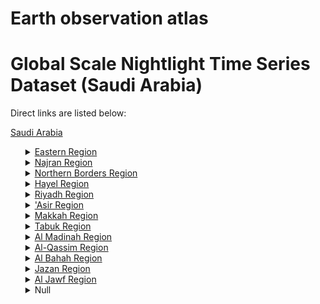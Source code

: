 # Earth observation atlas
 # Global Scale Nightlight Time Series Dataset (Saudi Arabia)
Direct links are listed below:

<a href="https://eoatlas-nightlight.s3.amazonaws.com/eoatlas-monthly-nightlight-00149.csv">Saudi Arabia</a>
<ul>
<details>
<summary><a href="https://eoatlas-nightlight.s3.amazonaws.com/eoatlas-monthly-nightlight-02602.csv">Eastern Region</a></summary>
<ul>
<ol>
</ul>
</ol>
</details>
<details>
<summary><a href="https://eoatlas-nightlight.s3.amazonaws.com/eoatlas-monthly-nightlight-02603.csv">Najran Region</a></summary>
<ul>
<ol>
<li><a href="https://eoatlas-nightlight.s3.amazonaws.com/eoatlas-monthly-nightlight-43673.csv">Khubash</a></li><li><a href="https://eoatlas-nightlight.s3.amazonaws.com/eoatlas-monthly-nightlight-43674.csv">Thar</a></li><li><a href="https://eoatlas-nightlight.s3.amazonaws.com/eoatlas-monthly-nightlight-43675.csv">Najran</a></li><li><a href="https://eoatlas-nightlight.s3.amazonaws.com/eoatlas-monthly-nightlight-43676.csv">Yadamah</a></li><li><a href="https://eoatlas-nightlight.s3.amazonaws.com/eoatlas-monthly-nightlight-43678.csv">Badr Al Janub</a></li><li><a href="https://eoatlas-nightlight.s3.amazonaws.com/eoatlas-monthly-nightlight-43679.csv">Hubuna</a></li></ul>
</ol>
</details>
<details>
<summary><a href="https://eoatlas-nightlight.s3.amazonaws.com/eoatlas-monthly-nightlight-02604.csv">Northern Borders Region</a></summary>
<ul>
<ol>
<li><a href="https://eoatlas-nightlight.s3.amazonaws.com/eoatlas-monthly-nightlight-43635.csv">Rafha</a></li><li><a href="https://eoatlas-nightlight.s3.amazonaws.com/eoatlas-monthly-nightlight-43636.csv">Arar</a></li><li><a href="https://eoatlas-nightlight.s3.amazonaws.com/eoatlas-monthly-nightlight-43637.csv">Turayf</a></li><li><a href="https://eoatlas-nightlight.s3.amazonaws.com/eoatlas-monthly-nightlight-43638.csv">Al Uwayqilah</a></li></ul>
</ol>
</details>
<details>
<summary><a href="https://eoatlas-nightlight.s3.amazonaws.com/eoatlas-monthly-nightlight-02605.csv">Hayel Region</a></summary>
<ul>
<ol>
<li><a href="https://eoatlas-nightlight.s3.amazonaws.com/eoatlas-monthly-nightlight-43626.csv">Mawqaq</a></li><li><a href="https://eoatlas-nightlight.s3.amazonaws.com/eoatlas-monthly-nightlight-43627.csv">Baqa</a></li><li><a href="https://eoatlas-nightlight.s3.amazonaws.com/eoatlas-monthly-nightlight-43628.csv">Hail</a></li><li><a href="https://eoatlas-nightlight.s3.amazonaws.com/eoatlas-monthly-nightlight-43629.csv">Ash Shinan</a></li><li><a href="https://eoatlas-nightlight.s3.amazonaws.com/eoatlas-monthly-nightlight-43630.csv">As Sulaymi</a></li><li><a href="https://eoatlas-nightlight.s3.amazonaws.com/eoatlas-monthly-nightlight-43631.csv">Al Hait</a></li><li><a href="https://eoatlas-nightlight.s3.amazonaws.com/eoatlas-monthly-nightlight-43632.csv">Simira</a></li><li><a href="https://eoatlas-nightlight.s3.amazonaws.com/eoatlas-monthly-nightlight-43633.csv">Ash Shamli</a></li><li><a href="https://eoatlas-nightlight.s3.amazonaws.com/eoatlas-monthly-nightlight-43634.csv">Al Ghazalah</a></li></ul>
</ol>
</details>
<details>
<summary><a href="https://eoatlas-nightlight.s3.amazonaws.com/eoatlas-monthly-nightlight-02606.csv">Riyadh Region</a></summary>
<ul>
<ol>
<li><a href="https://eoatlas-nightlight.s3.amazonaws.com/eoatlas-monthly-nightlight-43650.csv">Marat</a></li><li><a href="https://eoatlas-nightlight.s3.amazonaws.com/eoatlas-monthly-nightlight-43651.csv">Wadi Ad Dawasir</a></li><li><a href="https://eoatlas-nightlight.s3.amazonaws.com/eoatlas-monthly-nightlight-43652.csv">Thadiq</a></li><li><a href="https://eoatlas-nightlight.s3.amazonaws.com/eoatlas-monthly-nightlight-43653.csv">Ad Diriyah</a></li><li><a href="https://eoatlas-nightlight.s3.amazonaws.com/eoatlas-monthly-nightlight-43654.csv">Ad Dilam</a></li><li><a href="https://eoatlas-nightlight.s3.amazonaws.com/eoatlas-monthly-nightlight-43655.csv">Duruma</a></li><li><a href="https://eoatlas-nightlight.s3.amazonaws.com/eoatlas-monthly-nightlight-43656.csv">Al Ghat</a></li><li><a href="https://eoatlas-nightlight.s3.amazonaws.com/eoatlas-monthly-nightlight-43657.csv">As Sulayyil</a></li><li><a href="https://eoatlas-nightlight.s3.amazonaws.com/eoatlas-monthly-nightlight-43658.csv">Hawtat Bani Tamim</a></li><li><a href="https://eoatlas-nightlight.s3.amazonaws.com/eoatlas-monthly-nightlight-43659.csv">Al Muzahimiyah</a></li><li><a href="https://eoatlas-nightlight.s3.amazonaws.com/eoatlas-monthly-nightlight-43660.csv">Huraymila</a></li><li><a href="https://eoatlas-nightlight.s3.amazonaws.com/eoatlas-monthly-nightlight-43661.csv">Al Quwayiyah</a></li><li><a href="https://eoatlas-nightlight.s3.amazonaws.com/eoatlas-monthly-nightlight-43662.csv">Al Aflaj</a></li><li><a href="https://eoatlas-nightlight.s3.amazonaws.com/eoatlas-monthly-nightlight-43663.csv">Az Zulfi</a></li><li><a href="https://eoatlas-nightlight.s3.amazonaws.com/eoatlas-monthly-nightlight-43664.csv">Al Majmaah</a></li><li><a href="https://eoatlas-nightlight.s3.amazonaws.com/eoatlas-monthly-nightlight-43665.csv">Al Kharj</a></li><li><a href="https://eoatlas-nightlight.s3.amazonaws.com/eoatlas-monthly-nightlight-43666.csv">Shaqra</a></li><li><a href="https://eoatlas-nightlight.s3.amazonaws.com/eoatlas-monthly-nightlight-43667.csv">Al Hariq</a></li><li><a href="https://eoatlas-nightlight.s3.amazonaws.com/eoatlas-monthly-nightlight-43668.csv">Riyadh</a></li><li><a href="https://eoatlas-nightlight.s3.amazonaws.com/eoatlas-monthly-nightlight-43669.csv">Ad Duwadimi</a></li><li><a href="https://eoatlas-nightlight.s3.amazonaws.com/eoatlas-monthly-nightlight-43670.csv">Ar Rayn</a></li><li><a href="https://eoatlas-nightlight.s3.amazonaws.com/eoatlas-monthly-nightlight-43671.csv">Rumah</a></li><li><a href="https://eoatlas-nightlight.s3.amazonaws.com/eoatlas-monthly-nightlight-43672.csv">Afif</a></li></ul>
</ol>
</details>
<details>
<summary><a href="https://eoatlas-nightlight.s3.amazonaws.com/eoatlas-monthly-nightlight-02607.csv">'Asir Region</a></summary>
<ul>
<ol>
<li><a href="https://eoatlas-nightlight.s3.amazonaws.com/eoatlas-monthly-nightlight-43731.csv">Zahran Al Janub</a></li><li><a href="https://eoatlas-nightlight.s3.amazonaws.com/eoatlas-monthly-nightlight-43732.csv">Ahad Rufaydah</a></li><li><a href="https://eoatlas-nightlight.s3.amazonaws.com/eoatlas-monthly-nightlight-43733.csv">Tathlith</a></li><li><a href="https://eoatlas-nightlight.s3.amazonaws.com/eoatlas-monthly-nightlight-43734.csv">Abha</a></li><li><a href="https://eoatlas-nightlight.s3.amazonaws.com/eoatlas-monthly-nightlight-43735.csv">Tarib</a></li><li><a href="https://eoatlas-nightlight.s3.amazonaws.com/eoatlas-monthly-nightlight-43736.csv">Bishah</a></li><li><a href="https://eoatlas-nightlight.s3.amazonaws.com/eoatlas-monthly-nightlight-43737.csv">Muhayil</a></li><li><a href="https://eoatlas-nightlight.s3.amazonaws.com/eoatlas-monthly-nightlight-43739.csv">Al Harjah</a></li><li><a href="https://eoatlas-nightlight.s3.amazonaws.com/eoatlas-monthly-nightlight-43740.csv">Balqarn</a></li><li><a href="https://eoatlas-nightlight.s3.amazonaws.com/eoatlas-monthly-nightlight-43741.csv">Bariq</a></li><li><a href="https://eoatlas-nightlight.s3.amazonaws.com/eoatlas-monthly-nightlight-43742.csv">Al Majardah</a></li><li><a href="https://eoatlas-nightlight.s3.amazonaws.com/eoatlas-monthly-nightlight-43743.csv">An Namas</a></li><li><a href="https://eoatlas-nightlight.s3.amazonaws.com/eoatlas-monthly-nightlight-43744.csv">Sarat Abidah</a></li><li><a href="https://eoatlas-nightlight.s3.amazonaws.com/eoatlas-monthly-nightlight-43745.csv">Rijal Al Ma</a></li><li><a href="https://eoatlas-nightlight.s3.amazonaws.com/eoatlas-monthly-nightlight-43746.csv">Tanumah</a></li><li><a href="https://eoatlas-nightlight.s3.amazonaws.com/eoatlas-monthly-nightlight-43747.csv">Khamis Mushayt</a></li></ul>
</ol>
</details>
<details>
<summary><a href="https://eoatlas-nightlight.s3.amazonaws.com/eoatlas-monthly-nightlight-02608.csv">Makkah Region</a></summary>
<ul>
<ol>
</ul>
</ol>
</details>
<details>
<summary><a href="https://eoatlas-nightlight.s3.amazonaws.com/eoatlas-monthly-nightlight-02609.csv">Tabuk Region</a></summary>
<ul>
<ol>
</ul>
</ol>
</details>
<details>
<summary><a href="https://eoatlas-nightlight.s3.amazonaws.com/eoatlas-monthly-nightlight-02610.csv">Al Madinah Region</a></summary>
<ul>
<ol>
<li><a href="https://eoatlas-nightlight.s3.amazonaws.com/eoatlas-monthly-nightlight-43680.csv">Al Madinah Al Munawwarah</a></li><li><a href="https://eoatlas-nightlight.s3.amazonaws.com/eoatlas-monthly-nightlight-43681.csv">Al Mahd</a></li><li><a href="https://eoatlas-nightlight.s3.amazonaws.com/eoatlas-monthly-nightlight-43682.csv">Yanbu</a></li><li><a href="https://eoatlas-nightlight.s3.amazonaws.com/eoatlas-monthly-nightlight-43683.csv">Al Hinakiyah</a></li><li><a href="https://eoatlas-nightlight.s3.amazonaws.com/eoatlas-monthly-nightlight-43684.csv">Khaybar</a></li><li><a href="https://eoatlas-nightlight.s3.amazonaws.com/eoatlas-monthly-nightlight-43685.csv">Al Ula</a></li><li><a href="https://eoatlas-nightlight.s3.amazonaws.com/eoatlas-monthly-nightlight-43686.csv">Al Is</a></li><li><a href="https://eoatlas-nightlight.s3.amazonaws.com/eoatlas-monthly-nightlight-43687.csv">Wadi Al Fara</a></li><li><a href="https://eoatlas-nightlight.s3.amazonaws.com/eoatlas-monthly-nightlight-43688.csv">Badr</a></li></ul>
</ol>
</details>
<details>
<summary><a href="https://eoatlas-nightlight.s3.amazonaws.com/eoatlas-monthly-nightlight-02611.csv">Al-Qassim Region</a></summary>
<ul>
<ol>
<li><a href="https://eoatlas-nightlight.s3.amazonaws.com/eoatlas-monthly-nightlight-43613.csv">Uyun Al Jiwa</a></li><li><a href="https://eoatlas-nightlight.s3.amazonaws.com/eoatlas-monthly-nightlight-43614.csv">Al Midhnab</a></li><li><a href="https://eoatlas-nightlight.s3.amazonaws.com/eoatlas-monthly-nightlight-43615.csv">Al Asyah</a></li><li><a href="https://eoatlas-nightlight.s3.amazonaws.com/eoatlas-monthly-nightlight-43616.csv">Riyadh Al Khabra</a></li><li><a href="https://eoatlas-nightlight.s3.amazonaws.com/eoatlas-monthly-nightlight-43617.csv">Unayzah</a></li><li><a href="https://eoatlas-nightlight.s3.amazonaws.com/eoatlas-monthly-nightlight-43618.csv">Uqlat As Suqur</a></li><li><a href="https://eoatlas-nightlight.s3.amazonaws.com/eoatlas-monthly-nightlight-43619.csv">An Nabhaniyah</a></li><li><a href="https://eoatlas-nightlight.s3.amazonaws.com/eoatlas-monthly-nightlight-43620.csv">Al Badai</a></li><li><a href="https://eoatlas-nightlight.s3.amazonaws.com/eoatlas-monthly-nightlight-43621.csv">Al Bukayriyah</a></li><li><a href="https://eoatlas-nightlight.s3.amazonaws.com/eoatlas-monthly-nightlight-43622.csv">Dariyah</a></li><li><a href="https://eoatlas-nightlight.s3.amazonaws.com/eoatlas-monthly-nightlight-43623.csv">Buraydah</a></li><li><a href="https://eoatlas-nightlight.s3.amazonaws.com/eoatlas-monthly-nightlight-43624.csv">Ar Rass</a></li><li><a href="https://eoatlas-nightlight.s3.amazonaws.com/eoatlas-monthly-nightlight-43625.csv">Ash Shimasiyah</a></li></ul>
</ol>
</details>
<details>
<summary><a href="https://eoatlas-nightlight.s3.amazonaws.com/eoatlas-monthly-nightlight-02612.csv">Al Bahah Region</a></summary>
<ul>
<ol>
<li><a href="https://eoatlas-nightlight.s3.amazonaws.com/eoatlas-monthly-nightlight-43704.csv">Biljurashi</a></li><li><a href="https://eoatlas-nightlight.s3.amazonaws.com/eoatlas-monthly-nightlight-43705.csv">Al Hajrah</a></li><li><a href="https://eoatlas-nightlight.s3.amazonaws.com/eoatlas-monthly-nightlight-43706.csv">Al Mukhwah</a></li><li><a href="https://eoatlas-nightlight.s3.amazonaws.com/eoatlas-monthly-nightlight-43707.csv">Qilwah</a></li><li><a href="https://eoatlas-nightlight.s3.amazonaws.com/eoatlas-monthly-nightlight-43708.csv">Al Aqiq</a></li><li><a href="https://eoatlas-nightlight.s3.amazonaws.com/eoatlas-monthly-nightlight-43709.csv">Al Qara</a></li><li><a href="https://eoatlas-nightlight.s3.amazonaws.com/eoatlas-monthly-nightlight-43710.csv">Bani Hasan</a></li><li><a href="https://eoatlas-nightlight.s3.amazonaws.com/eoatlas-monthly-nightlight-43711.csv">Al Mandaq</a></li><li><a href="https://eoatlas-nightlight.s3.amazonaws.com/eoatlas-monthly-nightlight-43712.csv">Al Bahah</a></li></ul>
</ol>
</details>
<details>
<summary><a href="https://eoatlas-nightlight.s3.amazonaws.com/eoatlas-monthly-nightlight-02613.csv">Jazan Region</a></summary>
<ul>
<ol>
</ul>
</ol>
</details>
<details>
<summary><a href="https://eoatlas-nightlight.s3.amazonaws.com/eoatlas-monthly-nightlight-02614.csv">Al Jawf Region</a></summary>
<ul>
<ol>
<li><a href="https://eoatlas-nightlight.s3.amazonaws.com/eoatlas-monthly-nightlight-43639.csv">Sakaka</a></li><li><a href="https://eoatlas-nightlight.s3.amazonaws.com/eoatlas-monthly-nightlight-43640.csv">Al Qurayyat</a></li><li><a href="https://eoatlas-nightlight.s3.amazonaws.com/eoatlas-monthly-nightlight-43641.csv">Tubarjal</a></li><li><a href="https://eoatlas-nightlight.s3.amazonaws.com/eoatlas-monthly-nightlight-43642.csv">Dawamat Al Jandal</a></li></ul>
</ol>
</details>
<details>
<summary>Null</summary>
<ul>
<ol>
<li><a href="https://eoatlas-nightlight.s3.amazonaws.com/eoatlas-monthly-nightlight-43602.csv">Al Khubar Governorate</a></li><li><a href="https://eoatlas-nightlight.s3.amazonaws.com/eoatlas-monthly-nightlight-43603.csv">Abqaiq Governorate</a></li><li><a href="https://eoatlas-nightlight.s3.amazonaws.com/eoatlas-monthly-nightlight-43604.csv">Al Ahsa Governorate</a></li><li><a href="https://eoatlas-nightlight.s3.amazonaws.com/eoatlas-monthly-nightlight-43605.csv">Al Udayd Governorate</a></li><li><a href="https://eoatlas-nightlight.s3.amazonaws.com/eoatlas-monthly-nightlight-43606.csv">Al Nuayriyah Governorate</a></li><li><a href="https://eoatlas-nightlight.s3.amazonaws.com/eoatlas-monthly-nightlight-43607.csv">Al Qatif Governorate</a></li><li><a href="https://eoatlas-nightlight.s3.amazonaws.com/eoatlas-monthly-nightlight-43608.csv">Ras Tannurah Governorate</a></li><li><a href="https://eoatlas-nightlight.s3.amazonaws.com/eoatlas-monthly-nightlight-43609.csv">Al Jubayl Governorate</a></li><li><a href="https://eoatlas-nightlight.s3.amazonaws.com/eoatlas-monthly-nightlight-43610.csv">Al Khafji Governorate</a></li><li><a href="https://eoatlas-nightlight.s3.amazonaws.com/eoatlas-monthly-nightlight-43611.csv">Hafar Al Batin Governorate</a></li><li><a href="https://eoatlas-nightlight.s3.amazonaws.com/eoatlas-monthly-nightlight-43612.csv">Qaryah Al Ulya Governorate</a></li><li><a href="https://eoatlas-nightlight.s3.amazonaws.com/eoatlas-monthly-nightlight-43643.csv">Umluj</a></li><li><a href="https://eoatlas-nightlight.s3.amazonaws.com/eoatlas-monthly-nightlight-43644.csv">Tayma</a></li><li><a href="https://eoatlas-nightlight.s3.amazonaws.com/eoatlas-monthly-nightlight-43645.csv">Al Wajh</a></li><li><a href="https://eoatlas-nightlight.s3.amazonaws.com/eoatlas-monthly-nightlight-43646.csv">Duba</a></li><li><a href="https://eoatlas-nightlight.s3.amazonaws.com/eoatlas-monthly-nightlight-43647.csv">Al Bad</a></li><li><a href="https://eoatlas-nightlight.s3.amazonaws.com/eoatlas-monthly-nightlight-43648.csv">Tabuk</a></li><li><a href="https://eoatlas-nightlight.s3.amazonaws.com/eoatlas-monthly-nightlight-43649.csv">Haqil</a></li><li><a href="https://eoatlas-nightlight.s3.amazonaws.com/eoatlas-monthly-nightlight-43677.csv">Sharurah</a></li><li><a href="https://eoatlas-nightlight.s3.amazonaws.com/eoatlas-monthly-nightlight-43689.csv">Al Kamil</a></li><li><a href="https://eoatlas-nightlight.s3.amazonaws.com/eoatlas-monthly-nightlight-43690.csv">Makkah Al Mukarramah</a></li><li><a href="https://eoatlas-nightlight.s3.amazonaws.com/eoatlas-monthly-nightlight-43691.csv">Al Qunfudhah</a></li><li><a href="https://eoatlas-nightlight.s3.amazonaws.com/eoatlas-monthly-nightlight-43692.csv">Jiddah</a></li><li><a href="https://eoatlas-nightlight.s3.amazonaws.com/eoatlas-monthly-nightlight-43693.csv">Khulays</a></li><li><a href="https://eoatlas-nightlight.s3.amazonaws.com/eoatlas-monthly-nightlight-43694.csv">Turubah</a></li><li><a href="https://eoatlas-nightlight.s3.amazonaws.com/eoatlas-monthly-nightlight-43695.csv">Al Jumum</a></li><li><a href="https://eoatlas-nightlight.s3.amazonaws.com/eoatlas-monthly-nightlight-43696.csv">Rabigh</a></li><li><a href="https://eoatlas-nightlight.s3.amazonaws.com/eoatlas-monthly-nightlight-43697.csv">Al Lith</a></li><li><a href="https://eoatlas-nightlight.s3.amazonaws.com/eoatlas-monthly-nightlight-43698.csv">Ranyah</a></li><li><a href="https://eoatlas-nightlight.s3.amazonaws.com/eoatlas-monthly-nightlight-43699.csv">Al Khurmah</a></li><li><a href="https://eoatlas-nightlight.s3.amazonaws.com/eoatlas-monthly-nightlight-43700.csv">Bahrah</a></li><li><a href="https://eoatlas-nightlight.s3.amazonaws.com/eoatlas-monthly-nightlight-43701.csv">Maysan</a></li><li><a href="https://eoatlas-nightlight.s3.amazonaws.com/eoatlas-monthly-nightlight-43702.csv">Al Ardiyat</a></li><li><a href="https://eoatlas-nightlight.s3.amazonaws.com/eoatlas-monthly-nightlight-43703.csv">Adam</a></li><li><a href="https://eoatlas-nightlight.s3.amazonaws.com/eoatlas-monthly-nightlight-43713.csv">Farat Ghamid Az Zinad</a></li><li><a href="https://eoatlas-nightlight.s3.amazonaws.com/eoatlas-monthly-nightlight-43714.csv">Al Harth</a></li><li><a href="https://eoatlas-nightlight.s3.amazonaws.com/eoatlas-monthly-nightlight-43715.csv">Damad</a></li><li><a href="https://eoatlas-nightlight.s3.amazonaws.com/eoatlas-monthly-nightlight-43716.csv">Fayfa</a></li><li><a href="https://eoatlas-nightlight.s3.amazonaws.com/eoatlas-monthly-nightlight-43717.csv">Samtah</a></li><li><a href="https://eoatlas-nightlight.s3.amazonaws.com/eoatlas-monthly-nightlight-43718.csv">Farasan</a></li><li><a href="https://eoatlas-nightlight.s3.amazonaws.com/eoatlas-monthly-nightlight-43719.csv">Ad Darb</a></li><li><a href="https://eoatlas-nightlight.s3.amazonaws.com/eoatlas-monthly-nightlight-43720.csv">Sabya</a></li><li><a href="https://eoatlas-nightlight.s3.amazonaws.com/eoatlas-monthly-nightlight-43721.csv">Ahad Al Masarihah</a></li><li><a href="https://eoatlas-nightlight.s3.amazonaws.com/eoatlas-monthly-nightlight-43722.csv">Al Aydabi</a></li><li><a href="https://eoatlas-nightlight.s3.amazonaws.com/eoatlas-monthly-nightlight-43723.csv">Ar Rayth</a></li><li><a href="https://eoatlas-nightlight.s3.amazonaws.com/eoatlas-monthly-nightlight-43724.csv">At Tuwal</a></li><li><a href="https://eoatlas-nightlight.s3.amazonaws.com/eoatlas-monthly-nightlight-43725.csv">Jazan</a></li><li><a href="https://eoatlas-nightlight.s3.amazonaws.com/eoatlas-monthly-nightlight-43726.csv">Harub</a></li><li><a href="https://eoatlas-nightlight.s3.amazonaws.com/eoatlas-monthly-nightlight-43727.csv">Ad Dair</a></li><li><a href="https://eoatlas-nightlight.s3.amazonaws.com/eoatlas-monthly-nightlight-43728.csv">Al Aridah</a></li><li><a href="https://eoatlas-nightlight.s3.amazonaws.com/eoatlas-monthly-nightlight-43729.csv">Abu Arish</a></li><li><a href="https://eoatlas-nightlight.s3.amazonaws.com/eoatlas-monthly-nightlight-43730.csv">Baysh</a></li><li><a href="https://eoatlas-nightlight.s3.amazonaws.com/eoatlas-monthly-nightlight-43738.csv">Al Birk</a></li><li><a href="https://eoatlas-nightlight.s3.amazonaws.com/eoatlas-monthly-nightlight-43748.csv">Al Taif</a></li></ul>
</ol>
</details>
